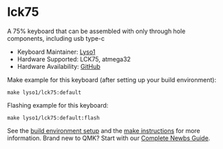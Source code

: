 # lck75

A 75% keyboard that can be assembled with only through hole components, including usb type-c

* Keyboard Maintainer: [Lyso1](https://github.com/lyso1)
* Hardware Supported: LCK75, atmega32
* Hardware Availability: [GitHub](https://github.com/lyso1)

Make example for this keyboard (after setting up your build environment):

    make lyso1/lck75:default

Flashing example for this keyboard:

    make lyso1/lck75:default:flash

See the [build environment setup](https://docs.qmk.fm/#/getting_started_build_tools) and the [make instructions](https://docs.qmk.fm/#/getting_started_make_guide) for more information. Brand new to QMK? Start with our [Complete Newbs Guide](https://docs.qmk.fm/#/newbs).
